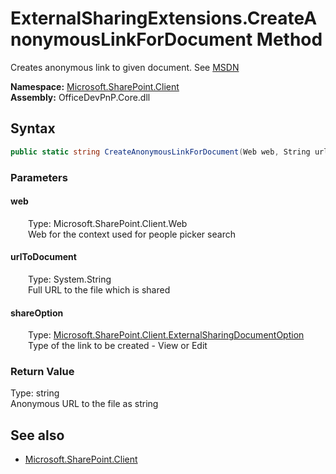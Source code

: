 # ExternalSharingExtensions.CreateAnonymousLinkForDocument Method  
 Creates anonymous link to given document. See <a href="https://msdn.microsoft.com/en-us/library/office/microsoft.sharepoint.client.web.createanonymouslink.aspx">MSDN</a>  

**Namespace:** [Microsoft.SharePoint.Client](Microsoft.SharePoint.Client.md)  
**Assembly:** OfficeDevPnP.Core.dll  
## Syntax
```C#
public static string CreateAnonymousLinkForDocument(Web web, String urlToDocument, ExternalSharingDocumentOption shareOption)
```
### Parameters
#### web  
&emsp;&emsp;Type: Microsoft.SharePoint.Client.Web  
&emsp;&emsp;Web for the context used for people picker search  

#### urlToDocument  
&emsp;&emsp;Type: System.String  
&emsp;&emsp;Full URL to the file which is shared  

#### shareOption  
&emsp;&emsp;Type: [Microsoft.SharePoint.Client.ExternalSharingDocumentOption](Microsoft.SharePoint.Client.ExternalSharingDocumentOption.md)  
&emsp;&emsp;Type of the link to be created - View or Edit  

### Return Value
Type: string  
Anonymous URL to the file as string

## See also
- [Microsoft.SharePoint.Client](Microsoft.SharePoint.Client.md)
